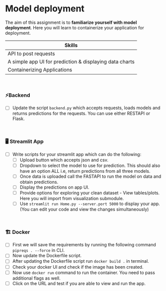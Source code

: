 # Model deployment 


The aim of this assignment is to **familiarize yourself with model deployment**. Here you will learn to containerize your application for deployment.

| Skills |
| ------- |
| API to post requests |
| A simple app UI for prediction & displaying data charts |
| Containerizing Applications |

<br>

### ⚡Backend 

- [ ] Update the script `backend.py` which accepts requests, loads models and returns predictions for the requests. You can use either RESTAPI or Flask.

<br>      

### 🖥️	Streamlit App

- [ ] Write scripts for your streamlit app which can do the following:
  - [ ] Upload button which accepts json and csv.
  - [ ] Dropdown to select the model to use for prediction. This should also have an option ALL i.e, return predictions from all three models.
  - [ ] Once data is uploaded call the FASTAPI to run the model on data and obtain predictions.
  - [ ] Display the predictions on app UI.
  - [ ] Provide options for exploring your clean dataset - View tables/plots. Here you will import from visualization submodule.
  - [ ] Use `streamlit run Home.py --server.port 5000` to display your app. (You can edit your code and view the changes simultaneously)

<br>      
     
### 🏗️ Docker

- [ ] First we will save the requirements by running the following command `pipreqs . --force` in CLI.
- [ ] Now update the Dockerfile script.
- [ ] After updating the Dockerfile script run `docker build .` in terminal.
- [ ] Check your docker UI and check if the image has been created.
- [ ] Now use `docker run` command to run the container. You need to pass additional flags as well. 
- [ ] Click on the URL and test if you are able to view and run the app.
